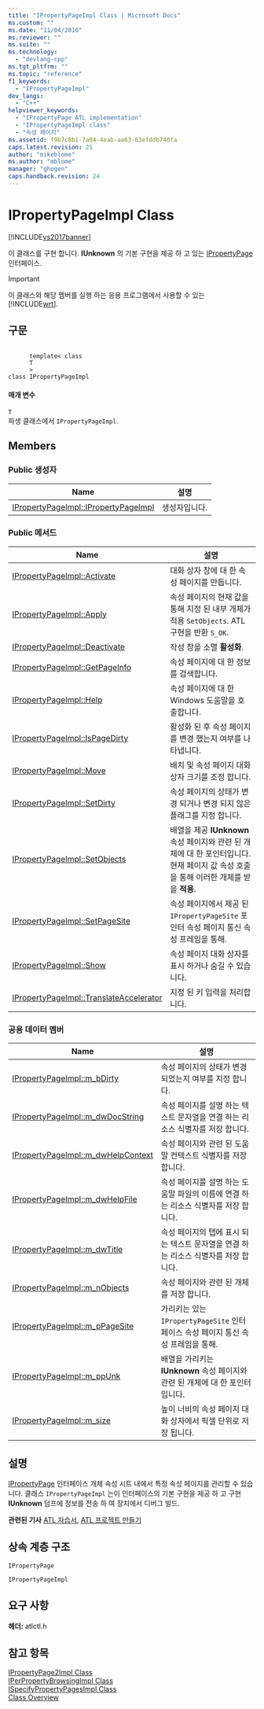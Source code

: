 ```yaml
---
title: "IPropertyPageImpl Class | Microsoft Docs"
ms.custom: ""
ms.date: "11/04/2016"
ms.reviewer: ""
ms.suite: ""
ms.technology: 
  - "devlang-cpp"
ms.tgt_pltfrm: ""
ms.topic: "reference"
f1_keywords: 
  - "IPropertyPageImpl"
dev_langs: 
  - "C++"
helpviewer_keywords: 
  - "IPropertyPage ATL implementation"
  - "IPropertyPageImpl class"
  - "속성 페이지"
ms.assetid: f9b7c8b1-7a04-4eab-aa63-63efddb740fa
caps.latest.revision: 21
author: "mikeblome"
ms.author: "mblome"
manager: "ghogen"
caps.handback.revision: 24
---
```

# IPropertyPageImpl Class
[!INCLUDE[vs2017banner](../../assembler/inline/includes/vs2017banner.md)]

이 클래스를 구현 합니다.  **IUnknown** 의 기본 구현을 제공 하 고 있는  [IPropertyPage](http://msdn.microsoft.com/library/windows/desktop/ms691246) 인터페이스.  
  
> [!IMPORTANT]
>  이 클래스와 해당 멤버를 실행 하는 응용 프로그램에서 사용할 수 있는 [!INCLUDE[wrt](../../atl/reference/includes/wrt_md.md)].  
  
## 구문  
  
```  
  
      template< class   
      T  
      >  
class IPropertyPageImpl  
```  
  
#### 매개 변수  
 `T`  
 파생 클래스에서 `IPropertyPageImpl`.  
  
## Members  
  
### Public 생성자  
  
|Name|설명|  
|----------|--------|  
|[IPropertyPageImpl::IPropertyPageImpl](../Topic/IPropertyPageImpl::IPropertyPageImpl.md)|생성자입니다.|  
  
### Public 메서드  
  
|Name|설명|  
|----------|--------|  
|[IPropertyPageImpl::Activate](../Topic/IPropertyPageImpl::Activate.md)|대화 상자 창에 대 한 속성 페이지를 만듭니다.|  
|[IPropertyPageImpl::Apply](../Topic/IPropertyPageImpl::Apply.md)|속성 페이지의 현재 값을 통해 지정 된 내부 개체가 적용 `SetObjects`.  ATL 구현을 반환 `S_OK`.|  
|[IPropertyPageImpl::Deactivate](../Topic/IPropertyPageImpl::Deactivate.md)|작성 창을 소멸  **활성화**.|  
|[IPropertyPageImpl::GetPageInfo](../Topic/IPropertyPageImpl::GetPageInfo.md)|속성 페이지에 대 한 정보를 검색합니다.|  
|[IPropertyPageImpl::Help](../Topic/IPropertyPageImpl::Help.md)|속성 페이지에 대 한 Windows 도움말을 호출합니다.|  
|[IPropertyPageImpl::IsPageDirty](../Topic/IPropertyPageImpl::IsPageDirty.md)|활성화 된 후 속성 페이지를 변경 했는지 여부를 나타냅니다.|  
|[IPropertyPageImpl::Move](../Topic/IPropertyPageImpl::Move.md)|배치 및 속성 페이지 대화 상자 크기를 조정 합니다.|  
|[IPropertyPageImpl::SetDirty](../Topic/IPropertyPageImpl::SetDirty.md)|속성 페이지의 상태가 변경 되거나 변경 되지 않은 플래그를 지정 합니다.|  
|[IPropertyPageImpl::SetObjects](../Topic/IPropertyPageImpl::SetObjects.md)|배열을 제공  **IUnknown** 속성 페이지와 관련 된 개체에 대 한 포인터입니다.  현재 페이지 값 속성 호출을 통해 이러한 개체를 받을  **적용**.|  
|[IPropertyPageImpl::SetPageSite](../Topic/IPropertyPageImpl::SetPageSite.md)|속성 페이지에서 제공 된 `IPropertyPageSite` 포인터 속성 페이지 통신 속성 프레임을 통해.|  
|[IPropertyPageImpl::Show](../Topic/IPropertyPageImpl::Show.md)|속성 페이지 대화 상자를 표시 하거나 숨길 수 있습니다.|  
|[IPropertyPageImpl::TranslateAccelerator](../Topic/IPropertyPageImpl::TranslateAccelerator.md)|지정 된 키 입력을 처리합니다.|  
  
### 공용 데이터 멤버  
  
|Name|설명|  
|----------|--------|  
|[IPropertyPageImpl::m\_bDirty](../Topic/IPropertyPageImpl::m_bDirty.md)|속성 페이지의 상태가 변경 되었는지 여부를 지정 합니다.|  
|[IPropertyPageImpl::m\_dwDocString](../Topic/IPropertyPageImpl::m_dwDocString.md)|속성 페이지를 설명 하는 텍스트 문자열을 연결 하는 리소스 식별자를 저장 합니다.|  
|[IPropertyPageImpl::m\_dwHelpContext](../Topic/IPropertyPageImpl::m_dwHelpContext.md)|속성 페이지와 관련 된 도움말 컨텍스트 식별자를 저장 합니다.|  
|[IPropertyPageImpl::m\_dwHelpFile](../Topic/IPropertyPageImpl::m_dwHelpFile.md)|속성 페이지를 설명 하는 도움말 파일의 이름에 연결 하는 리소스 식별자를 저장 합니다.|  
|[IPropertyPageImpl::m\_dwTitle](../Topic/IPropertyPageImpl::m_dwTitle.md)|속성 페이지의 탭에 표시 되는 텍스트 문자열을 연결 하는 리소스 식별자를 저장 합니다.|  
|[IPropertyPageImpl::m\_nObjects](../Topic/IPropertyPageImpl::m_nObjects.md)|속성 페이지와 관련 된 개체를 저장 합니다.|  
|[IPropertyPageImpl::m\_pPageSite](../Topic/IPropertyPageImpl::m_pPageSite.md)|가리키는 있는 `IPropertyPageSite` 인터페이스 속성 페이지 통신 속성 프레임을 통해.|  
|[IPropertyPageImpl::m\_ppUnk](../Topic/IPropertyPageImpl::m_ppUnk.md)|배열을 가리키는  **IUnknown** 속성 페이지와 관련 된 개체에 대 한 포인터입니다.|  
|[IPropertyPageImpl::m\_size](../Topic/IPropertyPageImpl::m_size.md)|높이 너비의 속성 페이지 대화 상자에서 픽셀 단위로 저장 됩니다.|  
  
## 설명  
 [IPropertyPage](http://msdn.microsoft.com/library/windows/desktop/ms691246) 인터페이스 개체 속성 시트 내에서 특정 속성 페이지를 관리할 수 있습니다.  클래스 `IPropertyPageImpl` 는이 인터페이스의 기본 구현을 제공 하 고 구현  **IUnknown** 덤프에 정보를 전송 하 여 장치에서 디버그 빌드.  
  
 **관련된 기사** [ATL 자습서](../../atl/active-template-library-atl-tutorial.md),  [ATL 프로젝트 만들기](../../atl/reference/creating-an-atl-project.md)  
  
## 상속 계층 구조  
 `IPropertyPage`  
  
 `IPropertyPageImpl`  
  
## 요구 사항  
 **헤더:**  atlctl.h  
  
## 참고 항목  
 [IPropertyPage2Impl Class](../../atl/reference/ipropertypage2impl-class.md)   
 [IPerPropertyBrowsingImpl Class](../../atl/reference/iperpropertybrowsingimpl-class.md)   
 [ISpecifyPropertyPagesImpl Class](../../atl/reference/ispecifypropertypagesimpl-class.md)   
 [Class Overview](../../atl/atl-class-overview.md)